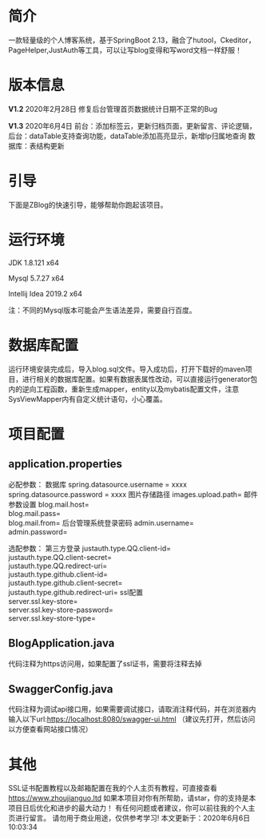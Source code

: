 # 简介
一款轻量级的个人博客系统，基于SpringBoot 2.13，融合了hutool，Ckeditor，PageHelper,JustAuth等工具，可以让写blog变得和写word文档一样舒服！
# 版本信息
**V1.2**  2020年2月28日 修复后台管理首页数据统计日期不正常的Bug

**V1.3**  2020年6月4日  前台：添加标签云，更新归档页面，更新留言、评论逻辑，后台：dataTable支持查询功能，dataTable添加高亮显示，新增Ip归属地查询 数据库：表结构更新
# 引导

下面是ZBlog的快速引导，能够帮助你跑起该项目。

# 运行环境
JDK 1.8.121 x64 

Mysql 5.7.27 x64

Intellij Idea 2019.2 x64

注：不同的Mysql版本可能会产生语法差异，需要自行百度。

# 数据库配置

运行环境安装完成后，导入blog.sql文件。导入成功后，打开下载好的maven项目，进行相关的数据库配置。如果有数据表属性改动，可以直接运行generator包内的逆向工程函数，重新生成mapper，entity以及mybatis配置文件，注意SysViewMapper内有自定义统计语句，小心覆盖。
# 项目配置
## application.properties
必配参数：
数据库
spring.datasource.username = xxxx  
spring.datasource.password = xxxx
图片存储路径
images.upload.path=
邮件参数设置
blog.mail.host=  
blog.mail.pass=  
blog.mail.from=
后台管理系统登录密码
admin.username=  
admin.password=

选配参数：
第三方登录
justauth.type.QQ.client-id=  
justauth.type.QQ.client-secret=  
justauth.type.QQ.redirect-uri=  
justauth.type.github.client-id=  
justauth.type.github.client-secret=  
justauth.type.github.redirect-uri=
ssl配置  
server.ssl.key-store=  
server.ssl.key-store-password=  
server.ssl.key-store-type=
## BlogApplication.java
代码注释为https访问用，如果配置了ssl证书，需要将注释去掉
## SwaggerConfig.java
代码注释为调试api接口用，如果需要调试接口，请取消注释代码，并在浏览器内输入以下url:[https://localhost:8080/swagger-ui.html](https://localhost/swagger-ui.html)
（建议先打开，然后访问以方便查看网站接口情况）
# 其他
SSL证书配置教程以及邮箱配置在我的个人主页有教程，可直接查看 https://www.zhoujianguo.ltd
如果本项目对你有所帮助，请star，你的支持是本项目日后优化和进步的最大动力！
有任何问题或者建议，你可以前往我的个人主页进行留言。
请勿用于商业用途，仅供参考学习!
本文更新于：2020年6月6日10:03:34
